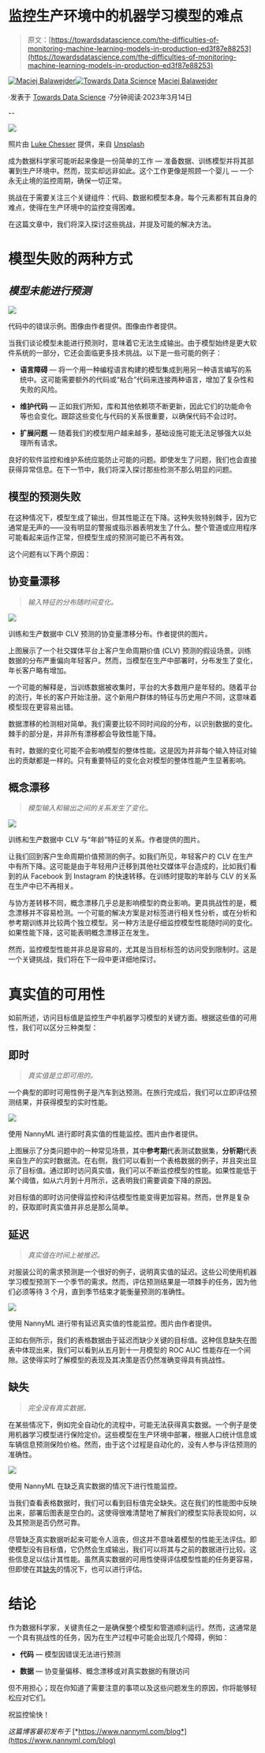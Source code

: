 # 监控生产环境中的机器学习模型的难点

> 原文：[https://towardsdatascience.com/the-difficulties-of-monitoring-machine-learning-models-in-production-ed3f87e88253](https://towardsdatascience.com/the-difficulties-of-monitoring-machine-learning-models-in-production-ed3f87e88253)

[](https://maciejbalawejder.medium.com/?source=post_page-----ed3f87e88253--------------------------------)[![Maciej Balawejder](../Images/ad4b417970bfa929283a9da89a091494.png)](https://maciejbalawejder.medium.com/?source=post_page-----ed3f87e88253--------------------------------)[](https://towardsdatascience.com/?source=post_page-----ed3f87e88253--------------------------------)[![Towards Data Science](../Images/a6ff2676ffcc0c7aad8aaf1d79379785.png)](https://towardsdatascience.com/?source=post_page-----ed3f87e88253--------------------------------) [Maciej Balawejder](https://maciejbalawejder.medium.com/?source=post_page-----ed3f87e88253--------------------------------)

·发表于 [Towards Data Science](https://towardsdatascience.com/?source=post_page-----ed3f87e88253--------------------------------) ·7分钟阅读·2023年3月14日

--

![](../Images/0c292c56c7b178d571dd34d1cc4ec2e1.png)

照片由 [Luke Chesser](https://unsplash.com/@lukechesser?utm_source=medium&utm_medium=referral) 提供，来自 [Unsplash](https://unsplash.com/?utm_source=medium&utm_medium=referral)

成为数据科学家可能听起来像是一份简单的工作 — 准备数据、训练模型并将其部署到生产环境中。然而，现实却远非如此。这个工作更像是照顾一个婴儿 — 一个永无止境的监控周期，确保一切正常。

挑战在于需要关注三个关键组件：代码、数据和模型本身。每个元素都有其自身的难点，使得在生产环境中的监控变得困难。

在这篇文章中，我们将深入探讨这些挑战，并提及可能的解决方法。

# 模型失败的两种方式

## ***‍模型未能进行预测***

![](../Images/67de4312e15f610cd78c109b660fb386.png)

代码中的错误示例。图像由作者提供。图像由作者提供。

当我们谈论模型未能进行预测时，意味着它无法生成输出。由于模型始终是更大软件系统的一部分，它还会面临更多技术挑战。以下是一些可能的例子：

+   **语言障碍** — 将一个用一种编程语言构建的模型集成到用另一种语言编写的系统中。这可能需要额外的代码或“粘合”代码来连接两种语言，增加了复杂性和失败的风险。

+   **维护代码** — 正如我们所知，库和其他依赖项不断更新，因此它们的功能命令等也会变化。跟踪这些变化与代码的关系很重要，以确保代码不会过时。

+   **扩展问题** — 随着我们的模型用户越来越多，基础设施可能无法足够强大以处理所有请求。

良好的软件监控和维护系统应能防止可能的问题。即使发生了问题，我们也会直接获得异常信息。在下一节中，我们将深入探讨那些检测不那么明显的问题。

## 模型的预测失败

在这种情况下，模型生成了输出，但其性能正在下降。这种失败特别棘手，因为它通常是无声的——没有明显的警报或指示器表明发生了什么。整个管道或应用程序可能看起来运作正常，但模型生成的预测可能已不再有效。

这个问题有以下两个原因：

## 协变量漂移

> *输入特征的分布随时间变化。*

![](../Images/1317d85611c9b439860426720b07138c.png)

训练和生产数据中 CLV 预测的协变量漂移分布。作者提供的图片。

上图展示了一个社交媒体平台上客户生命周期价值 (CLV) 预测的假设场景。训练数据的分布严重偏向年轻客户。然而，当模型在生产中部署时，分布发生了变化，年长客户略有增加。

一个可能的解释是，当训练数据被收集时，平台的大多数用户是年轻的。随着平台的流行，年长的客户开始注册。这个新用户群体的特征与历史用户不同，这意味着模型现在更容易出错。

数据漂移的检测相对简单。我们需要比较不同时间段的分布，以识别数据的变化。棘手的部分是，并非所有漂移都会导致性能下降。

有时，数据的变化可能不会影响模型的整体性能。这是因为并非每个输入特征对输出的贡献都是一样的。只有重要特征的变化会对模型的整体性能产生显著影响。

## 概念漂移

> *模型输入和输出之间的关系发生了变化。*

![](../Images/29b0dca1d3b298a185fda5fd8ba08682.png)

训练和生产数据中 CLV 与“年龄”特征的关系。作者提供的图片。

让我们回到客户生命周期价值预测的例子。如我们所见，年轻客户的 CLV 在生产中有所下降。这可能是由于年轻用户迁移到其他社交媒体平台造成的，比如我们看到的从 Facebook 到 Instagram 的快速转移。在训练时提取的年龄与 CLV 的关系在生产中已不再相关。

与协方差转移不同，概念漂移几乎总是影响模型的商业影响。更具挑战性的是，概念漂移并不容易检测。一个可能的解决方案是对标签进行相关性分析，或在分析和参考期训练并比较两个独立模型。另一种方法是仔细监控模型性能随时间的变化。如果性能下降，这可能表明概念漂移正在发生。

然而，监控模型性能并非总是容易的，尤其是当目标标签的访问受到限制时。这是一个关键挑战，我们将在下一段中更详细地探讨。

# 真实值的可用性

如前所述，访问目标值是监控生产中机器学习模型的关键方面。根据这些值的可用性，我们可以区分三种类型：

## 即时

> *真实值是立即可用的。*

一个典型的即时可用性例子是汽车到达预测。在旅行完成后，我们可以立即评估预测结果，并获得模型的实时性能。

![](../Images/2a198a8647d58f21da756be0b509c825.png)

使用 NannyML 进行即时真实值的性能监控。图片由作者提供。

上图展示了分类问题中的一种常见场景，其中**参考期**代表测试数据集，**分析期**代表来自生产的实时数据流。在右侧，我们可以看到一个表格数据的例子，并且突出显示了目标值。通过即时访问真实值，我们可以不断监控模型的性能。如果性能低于某个阈值，如从六月到十月所示，这表明我们需要调查下降的原因。

对目标值的即时访问使得监控和评估模型性能变得更加容易。然而，世界是复杂的，获取即时真实值并非总是那么简单。

## 延迟

> *真实值在时间上被推迟。*

对服装公司的需求预测是一个很好的例子，说明真实值的延迟。这些公司使用机器学习模型预测下一个季节的需求。然而，评估预测结果是一项棘手的任务，因为他们必须等待 3 个月，直到季节结束才能衡量预测的准确性。

![](../Images/87a7fb961ba704a49e565e255ae12300.png)

使用 NannyML 进行带有延迟真实值的性能监控。图片由作者提供。

正如右侧所示，我们的表格数据由于延迟而缺少关键的目标值。这种信息缺失在图表中体现出来，我们可以看到从五月到十一月模型的 ROC AUC 性能存在一个间隙。这使得实时了解模型的表现及其决策是否仍然准确变得具有挑战性。

## 缺失

> *完全没有真实数据。*

在某些情况下，例如完全自动化的流程中，可能无法获得真实数据。一个例子是使用机器学习模型进行保险定价。这些模型在生产环境中部署，根据人口统计信息或车辆信息预测保险价格。然而，由于这个过程是自动化的，没有人参与评估预测的准确性。

![](../Images/93e6816aa5cd1ab90e355cec7786cd4f.png)

使用 NannyML 在缺乏真实数据的情况下进行性能监控。

当我们查看表格数据时，我们可以看到目标值完全缺失。这在我们的性能图中反映出来，部署后图表是空白的。这使得很难清楚地了解我们的模型实际表现如何，以及其预测是否仍然可靠。

尽管缺乏真实数据听起来可能令人沮丧，但这并不意味着模型的性能无法评估。即使模型没有目标值，它仍然会生成输出，我们可以将其与之前的数据进行比较。这些信息足以估计其性能。虽然真实数据的可用性使得评估模型性能的任务更容易，但即使在其[缺失](https://www.nannyml.com/blog)的情况下，也可以进行评估。

# 结论

作为数据科学家，关键责任之一是确保整个模型和管道顺利运行。然而，这通常是一个具有挑战性的任务，因为在生产过程中可能会出现几个障碍，例如：

+   **代码** — 模型因错误无法进行预测

+   **数据** — 协变量偏移、概念漂移或对真实数据的有限访问

但不用担心；现在你知道了需要注意的事项以及这些问题发生的原因，你将能够轻松应对它们。

祝监控愉快！

*这篇博客最初发布于* [*https://www.nannyml.com/blog*](https://www.nannyml.com/blog)
